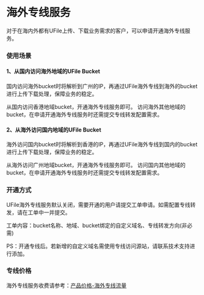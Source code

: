 

# 海外专线服务

对于在海内外都有UFile上传、下载业务需求的客户，可以申请开通海外专线服务。

### 使用场景

#### 1、从国内访问海外地域的UFile Bucket

国内访问海外bucket时将解析到广州的IP，再通过UFile海外专线到海外的bucket进行上传下载处理，保障业务的稳定。

从国内访问香港地域bucket，开通海外专线服务即可。
访问海外其他地域的bucket，在申请开通海外专线服务时还需提交专线转发配置需求。

#### 2、从海外访问国内地域的UFile Bucket

海外访问国内bucket时将解析到香港的IP，再通过UFile海外专线到国内的bucket进行上传下载处理，保障业务的稳定。

从海外访问广州地域bucket，开通海外专线服务即可。
访问国内其他地域的bucket，在申请开通海外专线服务时还需提交专线转发配置需求。

### 开通方式

UFile海外专线服务默认关闭，需要开通的用户请提交工单申请。如需配置专线转发，请在工单中一并提交。

工单内容：bucket名称、地域、bucket绑定的自定义域名、专线转发方向(非必需)

PS：开通专线后。若新增的自定义域名需使用专线访问源站，请联系技术支持进行添加。

### 专线价格

海外专线服务收费请参考：[产品价格-海外专线流量](https://docs.ucloud.cn/ufile/bill/new) 
